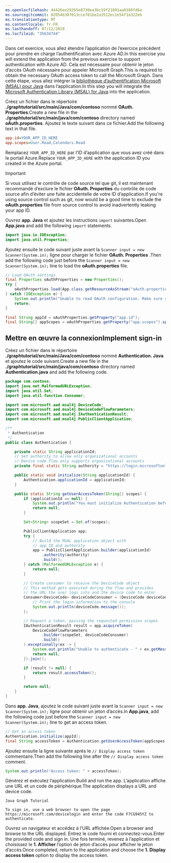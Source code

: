 ```yaml
---
ms.openlocfilehash: 44426ee29265e8730ea3bc19f21091aa0180fd6e
ms.sourcegitcommit: 02054b307013cce781be2a3512ec1e54f1a322eb
ms.translationtype: MT
ms.contentlocale: fr-FR
ms.lasthandoff: 07/12/2019
ms.locfileid: "35634744"
---
```

<!-- markdownlint-disable MD002 MD041 -->

<span data-ttu-id="350fd-101">Dans cet exercice, vous allez étendre l’application de l’exercice précédent pour prendre en charge l’authentification avec Azure AD.</span><span class="sxs-lookup"><span data-stu-id="350fd-101">In this exercise you will extend the application from the previous exercise to support authentication with Azure AD.</span></span> <span data-ttu-id="350fd-102">Cela est nécessaire pour obtenir le jeton d’accès OAuth nécessaire pour appeler Microsoft Graph.</span><span class="sxs-lookup"><span data-stu-id="350fd-102">This is required to obtain the necessary OAuth access token to call the Microsoft Graph.</span></span> <span data-ttu-id="350fd-103">Dans cette étape, vous allez intégrer la [bibliothèque d’authentification Microsoft (MSAL) pour Java](https://github.com/AzureAD/microsoft-authentication-library-for-java) dans l’application.</span><span class="sxs-lookup"><span data-stu-id="350fd-103">In this step you will integrate the [Microsoft Authentication Library (MSAL) for Java](https://github.com/AzureAD/microsoft-authentication-library-for-java) into the application.</span></span>

<span data-ttu-id="350fd-104">Créez un fichier dans le répertoire **./graphtutorial/src/main/Java/com/contoso** nommé **OAuth. Properties**.</span><span class="sxs-lookup"><span data-stu-id="350fd-104">Create a new file in the **./graphtutorial/src/main/java/com/contoso** directory named **oAuth.properties**.</span></span> <span data-ttu-id="350fd-105">Ajoutez le texte suivant dans ce fichier.</span><span class="sxs-lookup"><span data-stu-id="350fd-105">Add the following text in that file.</span></span>

```INI
app.id=YOUR_APP_ID_HERE
app.scopes=User.Read,Calendars.Read
```

<span data-ttu-id="350fd-106">Remplacez `YOUR_APP_ID_HERE` par l’ID d’application que vous avez créé dans le portail Azure.</span><span class="sxs-lookup"><span data-stu-id="350fd-106">Replace `YOUR_APP_ID_HERE` with the application ID you created in the Azure portal.</span></span>

> [!IMPORTANT]
> <span data-ttu-id="350fd-107">Si vous utilisez le contrôle de code source tel que git, il est maintenant recommandé d’exclure le fichier **OAuth. Properties** du contrôle de code source afin d’éviter une fuite accidentelle de votre ID d’application.</span><span class="sxs-lookup"><span data-stu-id="350fd-107">If you're using source control such as git, now would be a good time to exclude the **oAuth.properties** file from source control to avoid inadvertently leaking your app ID.</span></span>

<span data-ttu-id="350fd-108">Ouvrez **app. Java** et ajoutez les instructions `import` suivantes.</span><span class="sxs-lookup"><span data-stu-id="350fd-108">Open **App.java** and add the following `import` statements.</span></span>

```java
import java.io.IOException;
import java.util.Properties;
```

<span data-ttu-id="350fd-109">Ajoutez ensuite le code suivant juste avant la `Scanner input = new Scanner(System.in);` ligne pour charger le fichier **OAuth. Properties** .</span><span class="sxs-lookup"><span data-stu-id="350fd-109">Then add the following code just before the `Scanner input = new Scanner(System.in);` line to load the **oAuth.properties** file.</span></span>

```java
// Load OAuth settings
final Properties oAuthProperties = new Properties();
try {
    oAuthProperties.load(App.class.getResourceAsStream("oAuth.properties"));
} catch (IOException e) {
    System.out.println("Unable to read OAuth configuration. Make sure you have a properly formatted oAuth.properties file. See README for details.");
    return;
}

final String appId = oAuthProperties.getProperty("app.id");
final String[] appScopes = oAuthProperties.getProperty("app.scopes").split(",");
```

## <a name="implement-sign-in"></a><span data-ttu-id="350fd-110">Mettre en œuvre la connexion</span><span class="sxs-lookup"><span data-stu-id="350fd-110">Implement sign-in</span></span>

<span data-ttu-id="350fd-111">Créez un fichier dans le répertoire **./graphtutorial/src/main/Java/com/contoso** nommé **Authentication. Java** et ajoutez le code suivant.</span><span class="sxs-lookup"><span data-stu-id="350fd-111">Create a new file in the **./graphtutorial/src/main/java/com/contoso** directory named **Authentication.java** and add the following code.</span></span>

```java
package com.contoso;
import java.net.MalformedURLException;
import java.util.Set;
import java.util.function.Consumer;

import com.microsoft.aad.msal4j.DeviceCode;
import com.microsoft.aad.msal4j.DeviceCodeFlowParameters;
import com.microsoft.aad.msal4j.IAuthenticationResult;
import com.microsoft.aad.msal4j.PublicClientApplication;

/**
 * Authentication
 */
public class Authentication {

    private static String applicationId;
    // Set authority to allow only organizational accounts
    // Device code flow only supports organizational accounts
    private final static String authority = "https://login.microsoftonline.com/organizations/";

    public static void initialize(String applicationId) {
        Authentication.applicationId = applicationId;
    }

    public static String getUserAccessToken(String[] scopes) {
        if (applicationId == null) {
            System.out.println("You must initialize Authentication before calling getUserAccessToken");
            return null;
        }

        Set<String> scopeSet = Set.of(scopes);

        PublicClientApplication app;
        try {
            // Build the MSAL application object with
            // app ID and authority
            app = PublicClientApplication.builder(applicationId)
                .authority(authority)
                .build();
        } catch (MalformedURLException e) {
            return null;
        }

        // Create consumer to receive the DeviceCode object
        // This method gets executed during the flow and provides
        // the URL the user logs into and the device code to enter
        Consumer<DeviceCode> deviceCodeConsumer = (DeviceCode deviceCode) -> {
            // Print the login information to the console
            System.out.println(deviceCode.message());
        };

        // Request a token, passing the requested permission scopes
        IAuthenticationResult result = app.acquireToken(
            DeviceCodeFlowParameters
                .builder(scopeSet, deviceCodeConsumer)
                .build()
        ).exceptionally(ex -> {
            System.out.println("Unable to authenticate - " + ex.getMessage());
            return null;
        }).join();

        if (result != null) {
            return result.accessToken();
        }

        return null;
    }
}
```

<span data-ttu-id="350fd-112">Dans **app. Java**, ajoutez le code suivant juste avant la `Scanner input = new Scanner(System.in);` ligne pour obtenir un jeton d’accès.</span><span class="sxs-lookup"><span data-stu-id="350fd-112">In **App.java**, add the following code just before the `Scanner input = new Scanner(System.in);` line to get an access token.</span></span>

```java
// Get an access token
Authentication.initialize(appId);
final String accessToken = Authentication.getUserAccessToken(appScopes);
```

<span data-ttu-id="350fd-113">Ajoutez ensuite la ligne suivante après le `// Display access token` commentaire.</span><span class="sxs-lookup"><span data-stu-id="350fd-113">Then add the following line after the `// Display access token` comment.</span></span>

```java
System.out.println("Access token: " + accessToken);
```

<span data-ttu-id="350fd-114">Générez et exécutez l’application.</span><span class="sxs-lookup"><span data-stu-id="350fd-114">Build and run the app.</span></span> <span data-ttu-id="350fd-115">L’application affiche une URL et un code de périphérique.</span><span class="sxs-lookup"><span data-stu-id="350fd-115">The application displays a URL and device code.</span></span>

```Shell
Java Graph Tutorial

To sign in, use a web browser to open the page https://microsoft.com/devicelogin and enter the code F7CG945YZ to authenticate.
```

<span data-ttu-id="350fd-116">Ouvrez un navigateur et accédez à l’URL affichée.</span><span class="sxs-lookup"><span data-stu-id="350fd-116">Open a browser and browse to the URL displayed.</span></span> <span data-ttu-id="350fd-117">Entrez le code fourni et connectez-vous.</span><span class="sxs-lookup"><span data-stu-id="350fd-117">Enter the provided code and sign in.</span></span> <span data-ttu-id="350fd-118">Une fois terminé, revenez à l’application et choisissez le **1. Afficher** l’option de jeton d’accès pour afficher le jeton d’accès.</span><span class="sxs-lookup"><span data-stu-id="350fd-118">Once completed, return to the application and choose the **1. Display access token** option to display the access token.</span></span>
